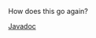 How does this go again?

<a href="https://aaroneberhart.github.io/Reason.er/Javadoc/" target="_blank">Javadoc</a>
